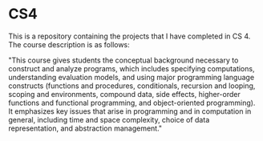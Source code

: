 # CS4

This is a repository containing the projects that I have completed in CS 4. The course description is as follows:

"This course gives students the conceptual background necessary to construct and analyze programs, which includes specifying 
computations, understanding evaluation models, and using major programming language constructs (functions and procedures, 
conditionals, recursion and looping, scoping and environments, compound data, side effects, higher-order functions and 
functional programming, and object-oriented programming). It emphasizes key issues that arise in programming and in 
computation in general, including time and space complexity, choice of data representation, and abstraction management."
